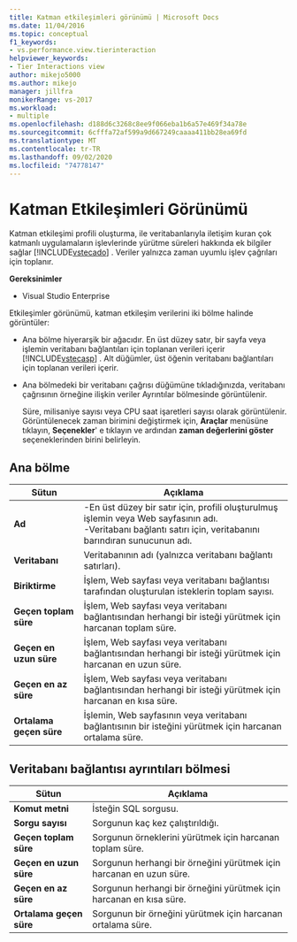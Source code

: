```yaml
---
title: Katman etkileşimleri görünümü | Microsoft Docs
ms.date: 11/04/2016
ms.topic: conceptual
f1_keywords:
- vs.performance.view.tierinteraction
helpviewer_keywords:
- Tier Interactions view
author: mikejo5000
ms.author: mikejo
manager: jillfra
monikerRange: vs-2017
ms.workload:
- multiple
ms.openlocfilehash: d188d6c3268c8ee9f066eba1b6a57e469f34a78e
ms.sourcegitcommit: 6cfffa72af599a9d667249caaaa411bb28ea69fd
ms.translationtype: MT
ms.contentlocale: tr-TR
ms.lasthandoff: 09/02/2020
ms.locfileid: "74778147"
---
```

# <a name="tier-interactions-view"></a>Katman Etkileşimleri Görünümü

Katman etkileşimi profili oluşturma, ile veritabanlarıyla iletişim kuran çok katmanlı uygulamaların işlevlerinde yürütme süreleri hakkında ek bilgiler sağlar [!INCLUDE[vstecado](../data-tools/includes/vstecado_md.md)] . Veriler yalnızca zaman uyumlu işlev çağrıları için toplanır.

**Gereksinimler**

- Visual Studio Enterprise

Etkileşimler görünümü, katman etkileşim verilerini iki bölme halinde görüntüler:

- Ana bölme hiyerarşik bir ağacıdır. En üst düzey satır, bir sayfa veya işlemin veritabanı bağlantıları için toplanan verileri içerir [!INCLUDE[vstecasp](../code-quality/includes/vstecasp_md.md)] . Alt düğümler, üst öğenin veritabanı bağlantıları için toplanan verileri içerir.

- Ana bölmedeki bir veritabanı çağrısı düğümüne tıkladığınızda, veritabanı çağrısının örneğine ilişkin veriler Ayrıntılar bölmesinde görüntülenir.

  Süre, milisaniye sayısı veya CPU saat işaretleri sayısı olarak görüntülenir. Görüntülenecek zaman birimini değiştirmek için, **Araçlar** menüsüne tıklayın, **Seçenekler**' e tıklayın ve ardından **zaman değerlerini göster** seçeneklerinden birini belirleyin.

## <a name="master-pane"></a>Ana bölme

|Sütun|Açıklama|
|------------|-----------------|
|**Ad**|-En üst düzey bir satır için, profili oluşturulmuş işlemin veya Web sayfasının adı.<br />-Veritabanı bağlantı satırı için, veritabanını barındıran sunucunun adı.|
|**Veritabanı**|Veritabanının adı (yalnızca veritabanı bağlantı satırları).|
|**Biriktirme**|İşlem, Web sayfası veya veritabanı bağlantısı tarafından oluşturulan isteklerin toplam sayısı.|
|**Geçen toplam süre**|İşlem, Web sayfası veya veritabanı bağlantısından herhangi bir isteği yürütmek için harcanan toplam süre.|
|**Geçen en uzun süre**|İşlem, Web sayfası veya veritabanı bağlantısından herhangi bir isteği yürütmek için harcanan en uzun süre.|
|**Geçen en az süre**|İşlem, Web sayfası veya veritabanı bağlantısından herhangi bir isteği yürütmek için harcanan en kısa süre.|
|**Ortalama geçen süre**|İşlemin, Web sayfasının veya veritabanı bağlantısının bir isteğini yürütmek için harcanan ortalama süre.|

## <a name="database-connection-details-pane"></a>Veritabanı bağlantısı ayrıntıları bölmesi

|Sütun|Açıklama|
|------------|-----------------|
|**Komut metni**|İsteğin SQL sorgusu.|
|**Sorgu sayısı**|Sorgunun kaç kez çalıştırıldığı.|
|**Geçen toplam süre**|Sorgunun örneklerini yürütmek için harcanan toplam süre.|
|**Geçen en uzun süre**|Sorgunun herhangi bir örneğini yürütmek için harcanan en uzun süre.|
|**Geçen en az süre**|Sorgunun herhangi bir örneğini yürütmek için harcanan en kısa süre.|
|**Ortalama geçen süre**|Sorgunun bir örneğini yürütmek için harcanan ortalama süre.|
